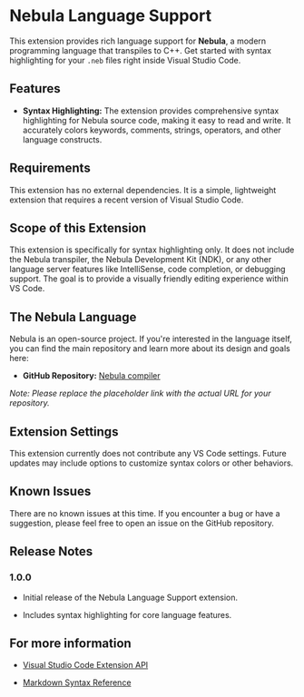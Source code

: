 # Nebula Language Support

This extension provides rich language support for **Nebula**, a modern programming language that transpiles to C++. Get started with syntax highlighting for your `.neb` files right inside Visual Studio Code.

## Features

* **Syntax Highlighting:** The extension provides comprehensive syntax highlighting for Nebula source code, making it easy to read and write. It accurately colors keywords, comments, strings, operators, and other language constructs.

## Requirements

This extension has no external dependencies. It is a simple, lightweight extension that requires a recent version of Visual Studio Code.

## Scope of this Extension

This extension is specifically for syntax highlighting only. It does not include the Nebula transpiler, the Nebula Development Kit (NDK), or any other language server features like IntelliSense, code completion, or debugging support. The goal is to provide a visually friendly editing experience within VS Code.

## The Nebula Language

Nebula is an open-source project. If you're interested in the language itself, you can find the main repository and learn more about its design and goals here:

* **GitHub Repository:** [Nebula compiler](https://github.com/lokray06/nebula)

*Note: Please replace the placeholder link with the actual URL for your repository.*

## Extension Settings

This extension currently does not contribute any VS Code settings. Future updates may include options to customize syntax colors or other behaviors.

## Known Issues

There are no known issues at this time. If you encounter a bug or have a suggestion, please feel free to open an issue on the GitHub repository.

## Release Notes

### 1.0.0

* Initial release of the Nebula Language Support extension.

* Includes syntax highlighting for core language features.

## For more information

* [Visual Studio Code Extension API](https://code.visualstudio.com/api)

* [Markdown Syntax Reference](https://help.github.com/articles/markdown-basics/)